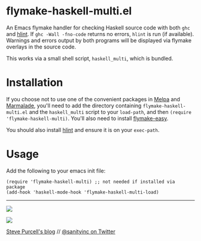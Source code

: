 flymake-haskell-multi.el
========================

An Emacs flymake handler for checking Haskell source code with both
`ghc` and [hlint][hlint]. If `ghc -Wall -fno-code` returns no errors,
`hlint` is run (if available). Warnings and errors output by both programs
will be displayed via flymake overlays in the source code.

This works via a small shell script, `haskell_multi`, which is bundled.

Installation
=============

If you choose not to use one of the convenient packages in
[Melpa][melpa] and [Marmalade][marmalade], you'll need to add the
directory containing `flymake-haskell-multi.el` and the
`haskell_multi` script to your `load-path`, and then `(require
'flymake-haskell-multi)`. You'll also need to install
[flymake-easy](https://github.com/purcell/flymake-easy).

You should also install [hlint][hlint] and ensure it is on your `exec-path`.

Usage
=====

Add the following to your emacs init file:

    (require 'flymake-haskell-multi) ;; not needed if installed via package
    (add-hook 'haskell-mode-hook 'flymake-haskell-multi-load)


[marmalade]: http://marmalade-repo.org
[melpa]: http://melpa.milkbox.net
[hlint]: http://community.haskell.org/~ndm/hlint/

<hr>

[![](http://api.coderwall.com/purcell/endorsecount.png)](http://coderwall.com/purcell)

[![](http://www.linkedin.com/img/webpromo/btn_liprofile_blue_80x15.png)](http://uk.linkedin.com/in/stevepurcell)

[Steve Purcell's blog](http://www.sanityinc.com/) // [@sanityinc on Twitter](https://twitter.com/sanityinc)

